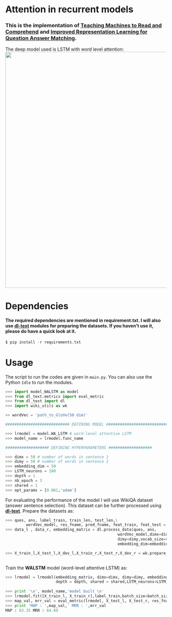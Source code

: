 # Attention in recurrent models
### This is the implementation of [Teaching Machines to Read and Comprehend](https://arxiv.org/pdf/1506.03340.pdf) and [Improved Representation Learning for Question Answer Matching](http://www.aclweb.org/anthology/P16-1044). 
The deep model used is LSTM with word level attention:
<img src="https://github.com/GauravBh1010tt/DeepLearn/blob/master/Attention_recurrent_models/Atten%2BLSTM.JPG" width="738">

# Dependencies
#### The required dependencies are mentioned in requirement.txt. I will also use **[dl-text](https://github.com/GauravBh1010tt/DL-text)** modules for preparing the datasets. If you haven't use it, please do have a quick look at it. 

```python
$ pip install -r requirements.txt
```

# Usage
The script to run the codes are given in ```main.py```. You can also use the Python ```Idle``` to run the modules.

```python
>>> import model_WALSTM as model
>>> from dl_text.metrics import eval_metric
>>> from dl_text import dl
>>> import wiki_utils as wk

>> wordVec = 'path_to_GloVe(50 dim)'

############################ DEFINING MODEL ############################

>>> lrmodel = model.WA_LSTM # word-level attentive LSTM
>>> model_name = lrmodel.func_name

################### DEFINING HYPERPARAMETERS ###################

>>> dimx = 50 # number of words in sentence 1
>>> dimy = 50 # number of words in sentence 2 
>>> embedding_dim = 50
>>> LSTM_neurons = 100
>>> depth = 1
>>> nb_epoch = 3
>>> shared = 1
>>> opt_params = [0.001,'adam']
```
For evaluating the performance of the model I will use WikiQA dataset (answer sentence selection). This dataset can be further processed using **[dl-text](https://github.com/GauravBh1010tt/DL-text)**. Prepare the datasets as:

```python
>>> ques, ans, label_train, train_len, test_len,\
         wordVec_model, res_fname, pred_fname, feat_train, feat_test = wk.load_wiki(model_name, glove_fname)
>>> data_l , data_r, embedding_matrix = dl.process_data(ques, ans,
                                                 wordVec_model,dimx=dimx,
                                                 dimy=dimy,vocab_size=vocab_size,
                                                 embedding_dim=embedding_dim)

>>> X_train_l,X_test_l,X_dev_l,X_train_r,X_test_r,X_dev_r = wk.prepare_train_test(data_l,data_r,
                                                                           train_len,test_len)

```
Train the **WALSTM** model (word-level attentive LSTM) as:
```python
>>> lrmodel = lrmodel(embedding_matrix, dimx=dimx, dimy=dimy, embedding_dim = embedding_dim, 
                      depth = depth, shared = shared,LSTM_neurons=LSTM_neurons, opt_params = opt_params)
    
>>> print '\n', model_name,'model built \n'
>>> lrmodel.fit([X_train_l, X_train_r],label_train,batch_size=batch_size,nb_epoch=nb_epoch,verbose=2)
>>> map_val, mrr_val = eval_metric(lrmodel, X_test_l, X_test_r, res_fname, pred_fname)
>>> print 'MAP : ',map_val,' MRR : ',mrr_val
MAP : 63.35 MRR : 64.89
```
